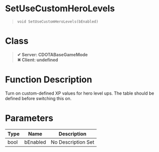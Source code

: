 # SetUseCustomHeroLevels
> `void SetUseCustomHeroLevels(bEnabled)`
# Class
> __✔ Server: CDOTABaseGameMode__  
> __✖ Client: undefined__  
# Function Description
Turn on custom-defined XP values for hero level ups.  The table should be defined before switching this on.
# Parameters
Type|Name|Description
--|--|--
bool|bEnabled|No Description Set
